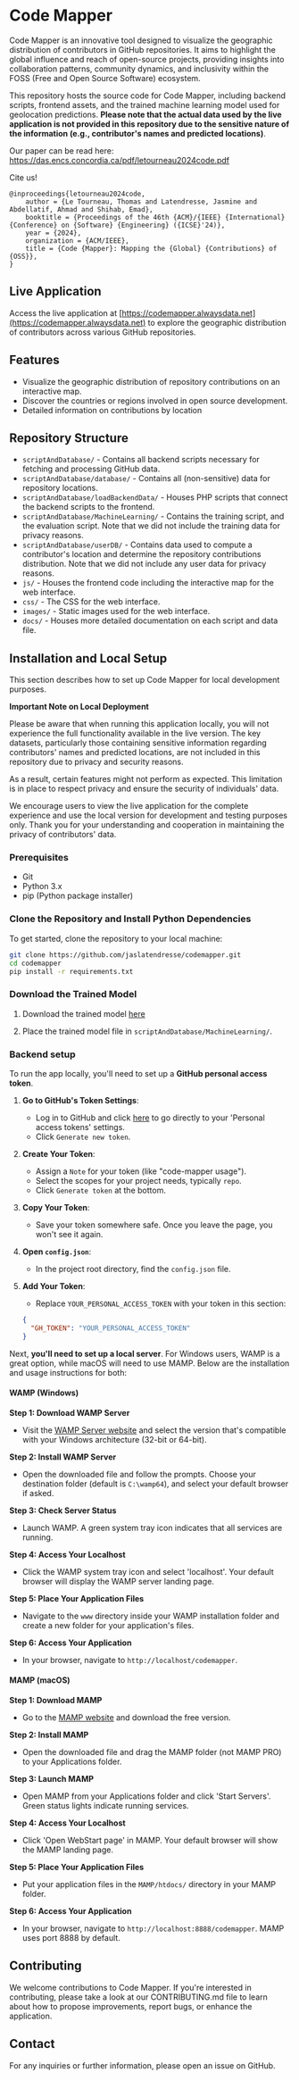 # Code Mapper

Code Mapper is an innovative tool designed to visualize the geographic distribution of contributors in GitHub repositories. It aims to highlight the global influence and reach of open-source projects, providing insights into collaboration patterns, community dynamics, and inclusivity within the FOSS (Free and Open Source Software) ecosystem.

This repository hosts the source code for Code Mapper, including backend scripts, frontend assets, and the trained machine learning model used for geolocation predictions. **Please note that the actual data used by the live application is not provided in this repository due to the sensitive nature of the information (e.g., contributor's names and predicted locations)**.

Our paper can be read here: https://das.encs.concordia.ca/pdf/letourneau2024code.pdf 

Cite us!
```
@inproceedings{letourneau2024code,
	author = {Le Tourneau, Thomas and Latendresse, Jasmine and Abdellatif, Ahmad and Shihab, Emad},
	booktitle = {Proceedings of the 46th {ACM}/{IEEE} {International} {Conference} on {Software} {Engineering} ({ICSE}'24)},
	year = {2024},
	organization = {ACM/IEEE},
	title = {Code {Mapper}: Mapping the {Global} {Contributions} of {OSS}},
}
```

## Live Application

Access the live application at [https://codemapper.alwaysdata.net](https://codemapper.alwaysdata.net) to explore the geographic distribution of contributors across various GitHub repositories.

## Features

- Visualize the geographic distribution of repository contributions on an interactive map.
- Discover the countries or regions involved in open source development.
- Detailed information on contributions by location

## Repository Structure

- `scriptAndDatabase/` - Contains all backend scripts necessary for fetching and processing GitHub data.
- `scriptAndDatabase/database/` - Contains all (non-sensitive) data for repository locations. 
- `scriptAndDatabase/loadBackendData/` - Houses PHP scripts that connect the backend scripts to the frontend. 
- `scriptAndDatabase/MachineLearning/` - Contains the training script, and the evaluation script. Note that we did not include the training data for privacy reasons.
- `scriptAndDatabase/userDB/` - Contains data used to compute a contributor's location and determine the repository contributions distribution. Note that we did not include any user data for privacy reasons.
- `js/` - Houses the frontend code including the interactive map for the web interface.
- `css/` - The CSS for the web interface.
- `images/` - Static images used for the web interface.
- `docs/` - Houses more detailed documentation on each script and data file. 

## Installation and Local Setup

This section describes how to set up Code Mapper for local development purposes.

**Important Note on Local Deployment**

Please be aware that when running this application locally, you will not experience the full functionality available in the live version. The key datasets, particularly those containing sensitive information regarding contributors' names and predicted locations, are not included in this repository due to privacy and security reasons.

As a result, certain features might not perform as expected. This limitation is in place to respect privacy and ensure the security of individuals' data.

We encourage users to view the live application for the complete experience and use the local version for development and testing purposes only. Thank you for your understanding and cooperation in maintaining the privacy of contributors' data.

### Prerequisites

- Git
- Python 3.x
- pip (Python package installer)

### Clone the Repository and Install Python Dependencies

To get started, clone the repository to your local machine:

```bash
git clone https://github.com/jaslatendresse/codemapper.git
cd codemapper
pip install -r requirements.txt
```

### Download the Trained Model

1. Download the trained model [here](https://drive.google.com/file/d/18z3l-dfCNDYfJfk-FdGjxwszTKXgM1qA/view?usp=share_link)

2. Place the trained model file in `scriptAndDatabase/MachineLearning/`.

### Backend setup

To run the app locally, you'll need to set up a **GitHub personal access token**. 

1. **Go to GitHub's Token Settings**:
   - Log in to GitHub and click [here](https://github.com/settings/tokens) to go directly to your 'Personal access tokens' settings.
   - Click `Generate new token`.

2. **Create Your Token**:
   - Assign a `Note` for your token (like "code-mapper usage").
   - Select the scopes for your project needs, typically `repo`.
   - Click `Generate token` at the bottom.

3. **Copy Your Token**:
   - Save your token somewhere safe. Once you leave the page, you won't see it again.

4. **Open `config.json`**:
   - In the project root directory, find the `config.json` file.

5. **Add Your Token**:
   - Replace `YOUR_PERSONAL_ACCESS_TOKEN` with your token in this section:

   ```json
   {
     "GH_TOKEN": "YOUR_PERSONAL_ACCESS_TOKEN"
   }

Next, **you'll need to set up a local server**. For Windows users, WAMP is a great option, while macOS will need to use MAMP. Below are the installation and usage instructions for both:

#### WAMP (Windows)

**Step 1: Download WAMP Server**
- Visit the [WAMP Server website](http://www.wampserver.com/en/) and select the version that's compatible with your Windows architecture (32-bit or 64-bit).

**Step 2: Install WAMP Server**
- Open the downloaded file and follow the prompts. Choose your destination folder (default is `C:\wamp64`), and select your default browser if asked.

**Step 3: Check Server Status**
- Launch WAMP. A green system tray icon indicates that all services are running.

**Step 4: Access Your Localhost**
- Click the WAMP system tray icon and select 'localhost'. Your default browser will display the WAMP server landing page.

**Step 5: Place Your Application Files**
- Navigate to the `www` directory inside your WAMP installation folder and create a new folder for your application's files.

**Step 6: Access Your Application**
- In your browser, navigate to `http://localhost/codemapper`.

#### MAMP (macOS)

**Step 1: Download MAMP**
- Go to the [MAMP website](https://www.mamp.info/en/mamp/mac/) and download the free version.

**Step 2: Install MAMP**
- Open the downloaded file and drag the MAMP folder (not MAMP PRO) to your Applications folder.

**Step 3: Launch MAMP**
- Open MAMP from your Applications folder and click 'Start Servers'. Green status lights indicate running services.

**Step 4: Access Your Localhost**
- Click 'Open WebStart page' in MAMP. Your default browser will show the MAMP landing page.

**Step 5: Place Your Application Files**
- Put your application files in the `MAMP/htdocs/` directory in your MAMP folder.

**Step 6: Access Your Application**
- In your browser, navigate to `http://localhost:8888/codemapper`. MAMP uses port 8888 by default.

## Contributing

We welcome contributions to Code Mapper. If you're interested in contributing, please take a look at our CONTRIBUTING.md file to learn about how to propose improvements, report bugs, or enhance the application.

## Contact

For any inquiries or further information, please open an issue on GitHub.



